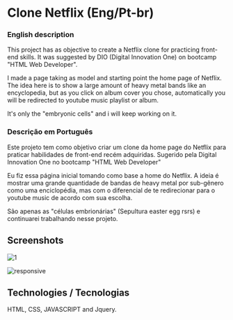 # Clone Netflix  (Eng/Pt-br)
### English description
This project has as objective to create a Netflix clone for practicing front-end skills. It was suggested by DIO (Digital Innovation One) on bootcamp "HTML Web Developer".

I made a page taking as model and starting point the home page of Netflix. The idea here is to show a large amount of heavy metal bands like an encyclopedia, but as you click on album cover you chose, automatically you will be redirected to youtube music playlist or album. 

It's only the "embryonic cells" and i will keep working on it.

### Descrição em Português
Este projeto tem como objetivo criar um clone da home page do Netflix para praticar habilidades de front-end recém adquiridas. Sugerido pela Digital Innovation One no bootcamp "HTML Web Developer"

Eu fiz essa página inicial tomando como base a home do Netflix. A ideia é mostrar uma grande quantidade de bandas de heavy metal por sub-gênero como uma enciclopédia, mas com o diferencial de te redirecionar para o youtube music de acordo com sua escolha. 

São apenas as "células embrionárias" (Sepultura easter egg rsrs) e continuarei trabalhando nesse projeto.


## Screenshots

![1](https://user-images.githubusercontent.com/20890806/119268209-53e06400-bbc8-11eb-8721-2754a1c7ee13.PNG)


![responsive](https://user-images.githubusercontent.com/20890806/119268213-58a51800-bbc8-11eb-9280-cfa6d6f612bd.PNG)

## Technologies / Tecnologias

HTML, CSS, JAVASCRIPT and Jquery.